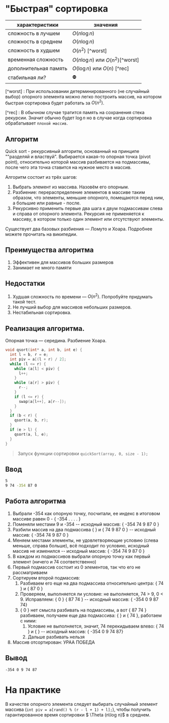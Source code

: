 # "Быстрая" сортировка

| характеристики  | значения  |
| -------- | ------- |
| сложность в лучшем | $O(n \log n)$    |
| сложность в среднем | $O(n \log n)$   |
| сложность в худшем | $O(n^2)$ [^worst]   |
| временная сложность  | $O(n \log n)$ или $O(n^2)$[^worst]   |
| дополнительная память |  $O(\log n)$ или $O(n)$ [^rec]    |
| стабильная ли? | ⛔️ |

[^worst] : При использовании детерминированного (не случайный выбор) опорного элемента можно легко построить массив, на котором быстрая сортировка будет работать за $O(n^2)$.

[^rec] : В обычном случае тратится память на сохранения стека рекурсии. Значит обычно будет $\log n$ но в случае когда сортировка обрабатывает `плохой массив`.

## Алгоритм

Quick sort - рекурсивный алгоритм, основанный на принципе ""разделяй и властвуй". Выбирается какая-то опорная точка (pivot point), относительно которой массив разбивается на подмассивы, после чего эта точка ставится на нужное место в массив.

Алгоритм состоит из трёх шагов:

1. Выбрать элемент из массива. Назовём его опорным.
2. Разбиение: перераспределение элементов в массиве таким образом, что элементы, меньшие опорного, помещаются перед ним, а большие или равные - после.
3. Рекурсивно применить первые два шага к двум подмассивам слева и справа от опорного элемента. Рекурсия не применяется к массиву, в котором только один элемент или отсутствуют элементы.

Существует два базовых разбиения &mdash; Ломуто и Хоара. Подробнее можете прочитать на википедии.

## Преимущества алгоритма
1. Эффективен для массивов больших размеров
2. Занимает не много памяти

## Недостатки
1. Худшая сложность по времени &mdash; $O(n^2)$. Попробуйте придумать такой тест. 
2. Не лучший выбор для массивов небольших размеров.
3. Нестабильная сортировка.

## Реализация алгоритма.

Опорная точка &mdash; середина. Разбиение Хоара.

```cpp
void qsort(int* a, int b, int e) {
  int l = b, r = e;
  int piv = a[(l + r) / 2];
  while (l <= r) {
    while (a[l] < piv) {
      l++;
    }
    while (a[r] > piv) {
      r--;
    }
    if (l <= r) {
      swap(a[l++], a[r--]);
    }
  }
  if (b < r) {
    qsort(a, b, r);
  }
  if (e > l) {
    qsort(a, l, e);
  }
}
```

> Запуск функции сортировки `quickSort(array, 0, size - 1);`

## Ввод
```bash
5
9 74 -354 87 0
```

## Работа алгоритма
1. Выбрали -354 как опорную точку, посчитали, ее индекс в итоговом массиве равен 0 - { -354 . . . . }
2. Поменяли местами 9 и -354 -- исходный массив: { -354 74 9 87 0 }
3. Разбили массив на два подмассива { } и { 74 9 87 0 } -- исходный массив: { -354 74 9 87 0 }
4. Меняем местами элементы, не удовлетворяющие условию (слева меньше, справа больше), всё подходит по условию, исходный массив не изменился -- исходный массив: { -354 74 9 87 0 }
5. В каждом из подмассивов выбрали опорную точку как первый элемент (ничего и 74 соответственно) 
6. Первый подмассив состоит из 0 элементов, так что его не рассматриваем
7. Сортируем второй подмассив:
    1. Разбиваем его еще на два подмассива относительно центра: { 74 } и { 87 0 }
    2. Проверяем, выполняется ли условие: не выполняется, 74 > 9, 0 < 9. Исправляем: { 0 } { 87 74 } -- исходный массив: { -354 0 9 87 74}
    3. { 0 } нет смысла разбивать на подмассивы, а вот { 87 74 } разбиваем, получаем еще два подмассива: { } и { 74 }, работаем с ними:
        1. Условие не выполняется, значит, 74 перекидываем влево: { 74 } и { } -- исходный массив: { -354 0 9 74 87}
        2. Дальше разбивать нельзя
8. Массив отсортирован: УРАА ПОБЕДА


## Вывод
```bash
-354 0 9 74 87
```

На практике
===

В качестве опорного элемента следует выбирать случайный элемент массива (`int piv = a[rand() % (r - l + 1) + l];`), чтобы получить гарантированное время сортировки $ \Theta (n\log n)$ в среднем.

